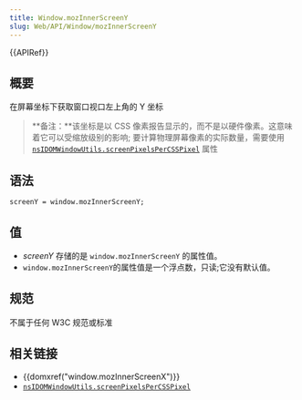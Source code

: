 ```yaml
---
title: Window.mozInnerScreenY
slug: Web/API/Window/mozInnerScreenY
---
```


{{APIRef}}

## 概要

在屏幕坐标下获取窗口视口左上角的 Y 坐标

> **备注：**该坐标是以 CSS 像素报告显示的，而不是以硬件像素。这意味着它可以受缩放级别的影响; 要计算物理屏幕像素的实际数量，需要使用[`nsIDOMWindowUtils.screenPixelsPerCSSPixel`](/zh-CN/docs/XPCOM_Interface_Reference/nsIDOMWindowUtils) 属性

## 语法

```
screenY = window.mozInnerScreenY;
```

## 值

- _screenY_ 存储的是 `window.mozInnerScreenY` 的属性值。
- `window.mozInnerScreenY`的属性值是一个浮点数，只读;它没有默认值。

## 规范

不属于任何 W3C 规范或标准

## 相关链接

- {{domxref("window.mozInnerScreenX")}}
- [`nsIDOMWindowUtils.screenPixelsPerCSSPixel`](/zh-CN/docs/XPCOM_Interface_Reference/nsIDOMWindowUtils)
